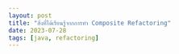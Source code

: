 ```yaml
---
layout: post
title: "สิ่งที่ได้เรียนรู้จากการทำ Composite Refactoring"
date: 2023-07-28
tags: [java, refactoring]
---
```

